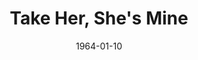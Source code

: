 ---
title: Take Her, She's Mine
date: 1964-01-10
closing_date: 1964-01-18
layout: productions
featured_image: 
image_caption:
image_credit:
playbill:
category:
Theatre: Theatre Jacksonville
Venue: Little Theatre
cast:
  Mollie Michaelson: Kathy Stephens
  Frank Michaelson: Ernest Goldsmith
  Anne Michaelson: Carolyn Lieder
  Liz Michaelson: Bonnie Barnert
  Air Line Clerk: Chris Craig
  Emmett: John Wolters
  Adele McDougall: Susan Carpenter
  Sarah Walker: Arlene Shainbrown
  Donn Bowdry: Charles Bartling
  Clancy: Ron Johnson
  Freshman: Ron Richardson
  Richard Gluck: Chris Craig
  Alex Loomis: John Skye
  Mr. Whitmyer: Bill Thornton
  Linda Lehman: Carol Green
  Mr. Hibbetts: Emanual Ehrlich
  Guitarist: Dick Clark
crew:
  Director: George Ballis
  Set and Lighting Design: Chase Ambler
  Principal: Gene Moore
  Stage Manager: Peggy Miller
  Assistant Stage Manager: 
    - Gayle Swymer
    - A. Ira Fink
  Lighting: Peggy Miller
  Sound: Gene Moore
  Wardrobe: Frank Ridge
  Properties: 
    - Gayle Swymer
    - Sandra Spencer
    - Esther Barnes
    - Ed Poole
    - Gene Moore
    - Gladys Dale
    - Beverly Fink
    - Becky Coon 
    - Gladys Witten
  Make-up: 
    - Ellen Black
    - Wenonah Wells
    - Bill Thornton
  Set Crew: 
    - Dixie Cohen
    - Bob Schuh
    - Ray Collins
    - Ellis Barnert
    - Gladys Dale
    - Peggy Miller
    - Charlotte Smotherman
    - Diana Schuh
    - Ed Clarmont
    - Connie Ambler
    - Tim McManus
external_links:
---